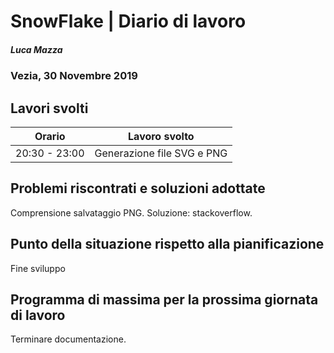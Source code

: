# SnowFlake | Diario di lavoro
##### Luca Mazza
### Vezia, 30 Novembre 2019

## Lavori svolti


|Orario        |Lavoro svolto                 |
|--------------|------------------------------|
|20:30 - 23:00 |Generazione file SVG e PNG|

##  Problemi riscontrati e soluzioni adottate
Comprensione salvataggio PNG.
Soluzione: stackoverflow.

##  Punto della situazione rispetto alla pianificazione
Fine sviluppo

## Programma di massima per la prossima giornata di lavoro
Terminare documentazione.
  